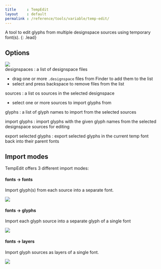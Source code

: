 ```yaml
---
title     : TempEdit
layout    : default
permalink : /reference/tools/variable/temp-edit/
---
```


A tool to edit glyphs from multiple designspace sources using temporary font(s).
{: .lead}


Options
-------

<div class='row'>
<div class='col' markdown='1'>
  <img class='img-fluid' src='{{ site.url }}/images/variable/TempEdit.png' />
</div>
<div class='col' markdown='1'>
designspaces
: a list of designspace files  
  
  - drag one or more `.designspace` files from Finder to add them to the list
  - select and press backspace to remove files from the list

sources
: a list os sources in the selected designspace
  
  - select one or more sources to import glyphs from

glyphs
: a list of glyph names to import from the selected sources

import glyphs
: import glyphs with the given glyph names from the selected designspace sources for editing  

export selected glyphs
: export selected glyphs in the current temp font back into their parent fonts
</div>
</div>


Import modes
------------

TempEdit offers 3 different import modes:

#### fonts → fonts  

Import glyph(s) from each source into a separate font.

<img class='img-fluid' src='{{ site.url }}/images/variable/TempEdit_fonts.png' />

#### fonts → glyphs  

Import each glyph source into a separate glyph of a single font

<img class='img-fluid' src='{{ site.url }}/images/variable/TempEdit_glyphs.png' />

#### fonts → layers  

Import glyph sources as layers of a single font.

<img class='img-fluid' src='{{ site.url }}/images/variable/TempEdit_layers.png' />

